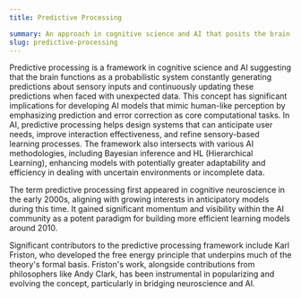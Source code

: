 ```yaml
---
title: Predictive Processing

summary: An approach in cognitive science and AI that posits the brain as a hierarchical system constantly predicting sensory input to minimize the difference between expectation and perception.
slug: predictive-processing
---
```


Predictive processing is a framework in cognitive science and AI suggesting that the brain functions as a probabilistic system constantly generating predictions about sensory inputs and continuously updating these predictions when faced with unexpected data. This concept has significant implications for developing AI models that mimic human-like perception by emphasizing prediction and error correction as core computational tasks. In AI, predictive processing helps design systems that can anticipate user needs, improve interaction effectiveness, and refine sensory-based learning processes. The framework also intersects with various AI methodologies, including Bayesian inference and HL (Hierarchical Learning), enhancing models with potentially greater adaptability and efficiency in dealing with uncertain environments or incomplete data.

The term predictive processing first appeared in cognitive neuroscience in the early 2000s, aligning with growing interests in anticipatory models during this time. It gained significant momentum and visibility within the AI community as a potent paradigm for building more efficient learning models around 2010.

Significant contributors to the predictive processing framework include Karl Friston, who developed the free energy principle that underpins much of the theory's formal basis. Friston's work, alongside contributions from philosophers like Andy Clark, has been instrumental in popularizing and evolving the concept, particularly in bridging neuroscience and AI.